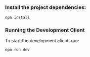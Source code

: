 ### Install the project dependencies:
```bash
npm install
```

### Running the Development Client

To start the development client, run:

```bash
npm run dev
